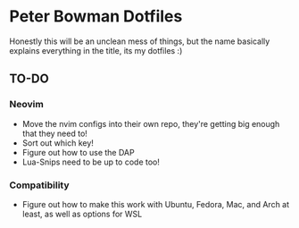 # Peter Bowman Dotfiles

Honestly this will be an unclean mess of things, but the name basically explains everything in the title, its my dotfiles :)

## TO-DO

### Neovim

- Move the nvim configs into their own repo, they're getting big enough that they need to!
- Sort out which key!
- Figure out how to use the DAP
- Lua-Snips need to be up to code too!


### Compatibility

- Figure out how to make this work with Ubuntu, Fedora, Mac, and Arch at least, as well as options for WSL

